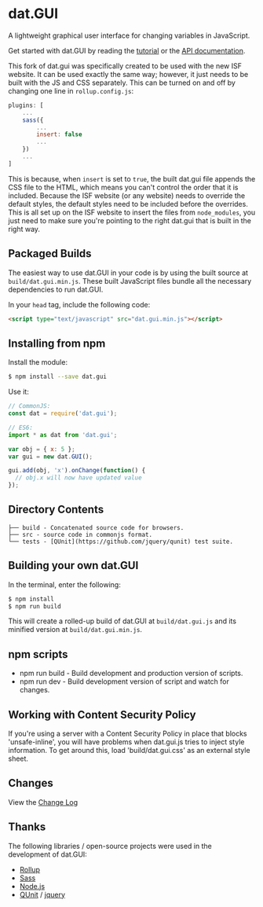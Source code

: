 # dat.GUI
A lightweight graphical user interface for changing variables in JavaScript. 

Get started with dat.GUI by reading the [tutorial](http://workshop.chromeexperiments.com/examples/gui)
or the [API documentation](API.md).

This fork of dat.gui was specifically created to be used with the new ISF website. It can be used exactly the same way; however, it just needs to be built with the JS and CSS separately. This can be turned on and off by changing one line in `rollup.config.js`:
```js
plugins: [
    ...
    sass({
        ...
        insert: false
        ...
    })
    ...
]
```

This is because, when `insert` is set to `true`, the built dat.gui file appends the CSS file to the HTML, which means you can't control the order that it is included. Because the ISF website (or any website) needs to override the default styles, the default styles need to be included before the overrides. This is all set up on the ISF website to insert the files from `node_modules`, you just need to make sure you're pointing to the right dat.gui that is built in the right way.


## Packaged Builds
The easiest way to use dat.GUI in your code is by using the built source at `build/dat.gui.min.js`. These built JavaScript files bundle all the necessary dependencies to run dat.GUI.

In your `head` tag, include the following code:
```html
<script type="text/javascript" src="dat.gui.min.js"></script>
```

## Installing from npm

Install the module:

```bash
$ npm install --save dat.gui
```

Use it:

```js
// CommonJS:
const dat = require('dat.gui');

// ES6:
import * as dat from 'dat.gui';

var obj = { x: 5 };
var gui = new dat.GUI();

gui.add(obj, 'x').onChange(function() {
  // obj.x will now have updated value
});
```




## Directory Contents

```
├── build - Concatenated source code for browsers.
├── src - source code in commonjs format.
└── tests - [QUnit](https://github.com/jquery/qunit) test suite.
```

## Building your own dat.GUI

In the terminal, enter the following:

```bash
$ npm install
$ npm run build
```

This will create a rolled-up build of dat.GUI at `build/dat.gui.js` and its
minified version at `build/dat.gui.min.js`.


## npm scripts

- npm run build - Build development and production version of scripts.
- npm run dev - Build development version of script and watch for changes.


## Working with Content Security Policy

If you're using a server with a Content Security Policy in place that blocks 'unsafe-inline', you will have problems when dat.gui.js tries to inject style information. To get around this, load 'build/dat.gui.css' as an external style sheet.


## Changes

View the [Change Log](CHANGELOG.md)

## Thanks

The following libraries / open-source projects were used in the development of dat.GUI:

 * [Rollup](https://rollupjs.org)
 * [Sass](http://sass-lang.com/)
 * [Node.js](http://nodejs.org/)
 * [QUnit](https://github.com/jquery/qunit) / [jquery](http://jquery.com/)

